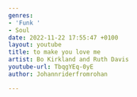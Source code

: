 ```yaml
---
genres:
- 'Funk '
- Soul
date: 2022-11-22 17:55:47 +0100
layout: youtube
title: to make you love me
artist: Bo Kirkland and Ruth Davis
youtube-url: TbqgYEq-0yE
author: Johannriderfromrohan

---
```

